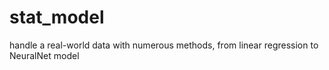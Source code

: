 # stat_model
handle a real-world data with numerous methods, from linear regression to NeuralNet model
